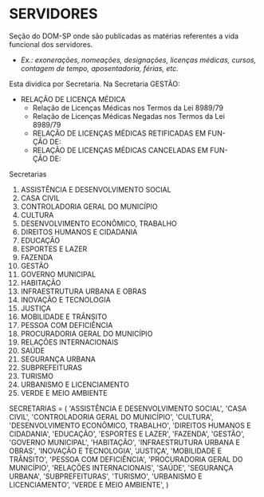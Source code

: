 # SERVIDORES
Seção do DOM-SP onde são publicadas as matérias referentes a vida funcional dos servidores.
- _Ex.: exonerações, nomeações, designações, licenças médicas, cursos, contagem de tempo, aposentadoria, férias, etc._

Esta dividica por Secretaria.
Na Secretaria GESTÃO:
- RELAÇÃO DE LICENÇA MÉDICA
    - Relação de Licenças Médicas nos Termos da Lei 8989/79
    - Relação de Licenças Médicas Negadas nos Termos da Lei			
8989/79	
    - RELAÇÃO DE LICENÇAS MÉDICAS RETIFICADAS EM FUN-			
ÇÃO DE:
    - RELAÇÃO DE LICENÇAS MÉDICAS CANCELADAS EM FUN-			
ÇÃO DE:

Secretarias

1. ASSISTÊNCIA E DESENVOLVIMENTO SOCIAL
1. CASA CIVIL
1. CONTROLADORIA GERAL DO MUNICÍPIO
1. CULTURA
1. DESENVOLVIMENTO ECONÔMICO, TRABALHO
1. DIREITOS HUMANOS E CIDADANIA
1. EDUCAÇÃO
1. ESPORTES E LAZER
1. FAZENDA
1. GESTÃO
1. GOVERNO MUNICIPAL
1. HABITAÇÃO
1. INFRAESTRUTURA URBANA E OBRAS
1. INOVAÇÃO E TECNOLOGIA
1. JUSTIÇA
1. MOBILIDADE E TRÂNSITO
1. PESSOA COM DEFICIÊNCIA
1. PROCURADORIA GERAL DO MUNICÍPIO
1. RELAÇÕES INTERNACIONAIS
1. SAÚDE
1. SEGURANÇA URBANA
1. SUBPREFEITURAS
1. TURISMO
1. URBANISMO E LICENCIAMENTO
1. VERDE E MEIO AMBIENTE


SECRETARIAS = (
                'ASSISTÊNCIA E DESENVOLVIMENTO SOCIAL',
                'CASA CIVIL',
                'CONTROLADORIA GERAL DO MUNICÍPIO',
                'CULTURA',
                'DESENVOLVIMENTO ECONÔMICO, TRABALHO',
                'DIREITOS HUMANOS E CIDADANIA',
                'EDUCAÇÃO',
                'ESPORTES E LAZER',
                'FAZENDA',
                'GESTÃO',
                'GOVERNO MUNICIPAL',
                'HABITAÇÃO',
                'INFRAESTRUTURA URBANA E OBRAS',
                'INOVAÇÃO E TECNOLOGIA',
                'JUSTIÇA',
                'MOBILIDADE E TRÂNSITO',
                'PESSOA COM DEFICIÊNCIA',
                'PROCURADORIA GERAL DO MUNICÍPIO',
                'RELAÇÕES INTERNACIONAIS',
                'SAÚDE',
                'SEGURANÇA URBANA',
                'SUBPREFEITURAS',
                'TURISMO',
                'URBANISMO E LICENCIAMENTO',
                'VERDE E MEIO AMBIENTE',
            )
